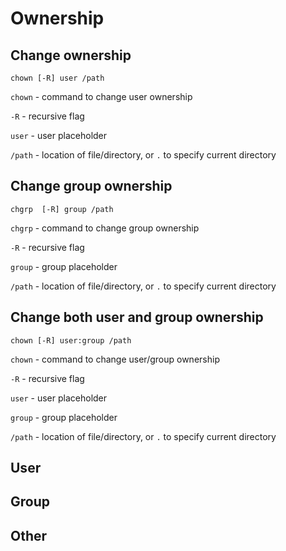 # Ownership

## Change ownership

`chown [-R] user /path`

`chown` - command to change user ownership

`-R` - recursive flag

`user` - user placeholder

`/path` - location of file/directory, or `.` to specify current directory

## Change group ownership

`chgrp  [-R] group /path`

`chgrp` - command to change group ownership

`-R` - recursive flag

`group` - group placeholder

`/path` - location of file/directory, or `.` to specify current directory

## Change both user and group ownership

`chown [-R] user:group /path`

`chown` - command to change user/group ownership

`-R` - recursive flag

`user` - user placeholder

`group` - group placeholder

`/path` - location of file/directory, or `.` to specify current directory

## User

## Group

## Other
